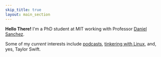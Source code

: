 ```yaml
---
skip_title: true
layout: main_section
---
```

**Hello There!**
I'm a PhD student at MIT working with Professor [Daniel Sanchez][daniel].

Some of my _current_ interests include [podcasts], [tinkering with
Linux][linux], and, yes,
<span title="And though I can't recall your face&#010;I still got love for you">Taylor Swift</span>.

[daniel]: https://people.csail.mit.edu/sanchez/
[podcasts]: /podcasts
[linux]: https://github.com/Alaxe/configs
